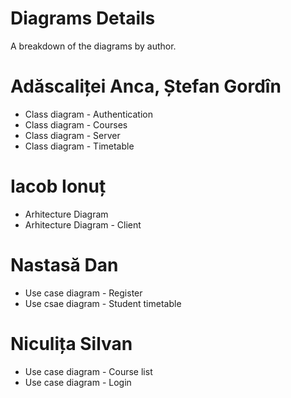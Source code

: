 # Diagrams Details
A breakdown of the diagrams by author.


# Adăscaliței Anca, Ștefan Gordîn
- Class diagram - Authentication
- Class diagram - Courses
- Class diagram - Server
- Class diagram - Timetable


# Iacob Ionuț
- Arhitecture Diagram
- Arhitecture Diagram - Client


# Nastasă Dan
- Use case diagram - Register
- Use csae diagram - Student timetable


# Niculița Silvan
- Use case diagram - Course list
- Use case diagram - Login
